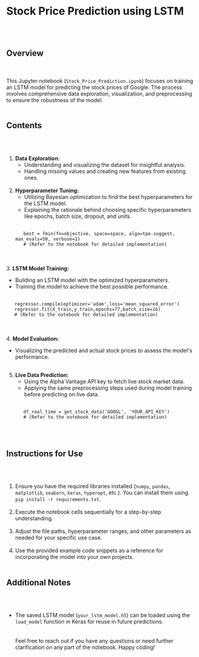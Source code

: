 # Stock Price Prediction using LSTM
<br><br>
## Overview
<br><br>
This Jupyter notebook (`Stock_Price_Prediction.ipynb`) focuses on training an LSTM model for predicting the stock prices of Google. The process involves comprehensive data exploration, visualization, and preprocessing to ensure the robustness of the model.
<br><br>
## Contents
<br><br>
1. **Data Exploration:**<br>
   - Understanding and visualizing the dataset for insightful analysis.<br>
   - Handling missing values and creating new features from existing ones.
<br><br>
2. **Hyperparameter Tuning:**<br>
   - Utilizing Bayesian optimization to find the best hyperparameters for the LSTM model.<br>
   - Explaining the rationale behind choosing specific hyperparameters like epochs, batch size, dropout, and units.
<br><br>
   ```python<br>
      best = fmin(fn=objective, space=space, algo=tpe.suggest, max_evals=50, verbose=1)
      # (Refer to the notebook for detailed implementation)
   ```
<br><br>
3. **LSTM Model Training:**<br>
   - Building an LSTM model with the optimized hyperparameters.<br>
   - Training the model to achieve the best possible performance.
<br><br>
   ```python<br>
      regressor.compile(optimizer='adam',loss='mean_squared_error')
      regressor.fit(X_train,y_train,epochs=77,batch_size=16)
      # (Refer to the notebook for detailed implementation)
   ```
<br><br>
4. **Model Evaluation:**<br>
   - Visualizing the predicted and actual stock prices to assess the model's performance.
<br><br>
5. **Live Data Prediction:**<br>
   - Using the Alpha Vantage API key to fetch live stock market data.<br>
   - Applying the same preprocessing steps used during model training before predicting on live data.
<br><br>
   ```python<br>
      df_real_time = get_stock_data('GOOGL', 'YOUR_API_KEY')
      # (Refer to the notebook for detailed implementation)
   ```
<br><br>
## Instructions for Use
<br><br>
1. Ensure you have the required libraries installed (`numpy`, `pandas`, `matplotlib`, `seaborn`, `keras`, `hyperopt`, etc.). You can install them using `pip install -r requirements.txt`.
<br><br>
2. Execute the notebook cells sequentially for a step-by-step understanding.
<br><br>
3. Adjust the file paths, hyperparameter ranges, and other parameters as needed for your specific use case.
<br><br>
4. Use the provided example code snippets as a reference for incorporating the model into your own projects.
<br><br>
## Additional Notes
<br><br>
- The saved LSTM model (`your_lstm_model.h5`) can be loaded using the `load_model` function in Keras for reuse in future predictions.
<br><br><br>
Feel free to reach out if you have any questions or need further clarification on any part of the notebook. Happy coding!
